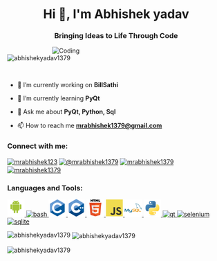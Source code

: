<h1 align="center">Hi 👋, I'm Abhishek yadav</h1>
<h3 align="center">Bringing Ideas to Life Through Code</h3>
<img align="right" alt="Coding" width="400" src="[https://media.tenor.com/GfSX-u7VGM4AAAAC/coding.gif](https://media.tenor.com/i_K3zWsgcG8AAAAi/hacker-pepe.gif)">

<p align="left"> <img src="https://komarev.com/ghpvc/?username=abhishekyadav1379&label=Profile%20views&color=0e75b6&style=flat" alt="abhishekyadav1379" /> </p>

<p align="left"> <a href="https://twitter.com/" target="blank"><img src="https://img.shields.io/twitter/follow/?logo=twitter&style=for-the-badge" alt="" /></a> </p>

- 🔭 I’m currently working on **BillSathi**

- 🌱 I’m currently learning **PyQt**

- 💬 Ask me about **PyQt, Python, Sql**

- 📫 How to reach me **mrabhishek1379@gmail.com**

<h3 align="left">Connect with me:</h3>
<p align="left">
<a href="https://instagram.com/mrabhishek123" target="blank"><img align="center" src="https://raw.githubusercontent.com/rahuldkjain/github-profile-readme-generator/master/src/images/icons/Social/instagram.svg" alt="mrabhishek123" height="30" width="40" /></a>
<a href="https://medium.com/@mrabhishek1379" target="blank"><img align="center" src="https://raw.githubusercontent.com/rahuldkjain/github-profile-readme-generator/master/src/images/icons/Social/medium.svg" alt="@mrabhishek1379" height="30" width="40" /></a>
<a href="https://www.leetcode.com/mrabhishek1379" target="blank"><img align="center" src="https://raw.githubusercontent.com/rahuldkjain/github-profile-readme-generator/master/src/images/icons/Social/leet-code.svg" alt="mrabhishek1379" height="30" width="40" /></a>
<a href="https://auth.geeksforgeeks.org/user/mrabhishek1379" target="blank"><img align="center" src="https://raw.githubusercontent.com/rahuldkjain/github-profile-readme-generator/master/src/images/icons/Social/geeks-for-geeks.svg" alt="mrabhishek1379" height="30" width="40" /></a>
</p>

<h3 align="left">Languages and Tools:</h3>
<p align="left"> <a href="https://developer.android.com" target="_blank" rel="noreferrer"> <img src="https://raw.githubusercontent.com/devicons/devicon/master/icons/android/android-original-wordmark.svg" alt="android" width="40" height="40"/> </a> <a href="https://www.gnu.org/software/bash/" target="_blank" rel="noreferrer"> <img src="https://www.vectorlogo.zone/logos/gnu_bash/gnu_bash-icon.svg" alt="bash" width="40" height="40"/> </a> <a href="https://www.cprogramming.com/" target="_blank" rel="noreferrer"> <img src="https://raw.githubusercontent.com/devicons/devicon/master/icons/c/c-original.svg" alt="c" width="40" height="40"/> </a> <a href="https://www.w3schools.com/cpp/" target="_blank" rel="noreferrer"> <img src="https://raw.githubusercontent.com/devicons/devicon/master/icons/cplusplus/cplusplus-original.svg" alt="cplusplus" width="40" height="40"/> </a> <a href="https://www.w3.org/html/" target="_blank" rel="noreferrer"> <img src="https://raw.githubusercontent.com/devicons/devicon/master/icons/html5/html5-original-wordmark.svg" alt="html5" width="40" height="40"/> </a> <a href="https://developer.mozilla.org/en-US/docs/Web/JavaScript" target="_blank" rel="noreferrer"> <img src="https://raw.githubusercontent.com/devicons/devicon/master/icons/javascript/javascript-original.svg" alt="javascript" width="40" height="40"/> </a> <a href="https://www.mysql.com/" target="_blank" rel="noreferrer"> <img src="https://raw.githubusercontent.com/devicons/devicon/master/icons/mysql/mysql-original-wordmark.svg" alt="mysql" width="40" height="40"/> </a> <a href="https://www.python.org" target="_blank" rel="noreferrer"> <img src="https://raw.githubusercontent.com/devicons/devicon/master/icons/python/python-original.svg" alt="python" width="40" height="40"/> </a> <a href="https://www.qt.io/" target="_blank" rel="noreferrer"> <img src="https://upload.wikimedia.org/wikipedia/commons/0/0b/Qt_logo_2016.svg" alt="qt" width="40" height="40"/> </a> <a href="https://www.selenium.dev" target="_blank" rel="noreferrer"> <img src="https://raw.githubusercontent.com/detain/svg-logos/780f25886640cef088af994181646db2f6b1a3f8/svg/selenium-logo.svg" alt="selenium" width="40" height="40"/> </a> <a href="https://www.sqlite.org/" target="_blank" rel="noreferrer"> <img src="https://www.vectorlogo.zone/logos/sqlite/sqlite-icon.svg" alt="sqlite" width="40" height="40"/> </a> </p>

<p><img align="left" src="https://github-readme-stats.vercel.app/api/top-langs?username=abhishekyadav1379&show_icons=true&locale=en&layout=compact" alt="abhishekyadav1379" /></p>

<p>&nbsp;<img align="center" src="https://github-readme-stats.vercel.app/api?username=abhishekyadav1379&show_icons=true&locale=en" alt="abhishekyadav1379" /></p>

<p><img align="center" src="https://github-readme-streak-stats.herokuapp.com/?user=abhishekyadav1379&" alt="abhishekyadav1379" /></p>

